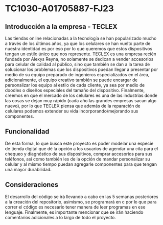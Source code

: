 # TC1030-A01705887-FJ23
## Introducción a la empresa - TECLEX
Las tiendas online relacionadas a la tecnología se han popularizado mucho a través de los últimos años, ya que los celulares se han vuelto parte de nuestra identidad es por eso por lo que queremos que estos dispositivos tengan un estilo único que nos represente. TECLEX es una empresa recién fundada por Alexys Reyna, no solamente se dedican a vender accesorios para celular de calidad al público, sino que también se dan a la tarea de solucionar los problemas que los dispositivos puedan llegar a presentar por medio de su equipo preparado de ingenieros especializados en el área, adicionalmente, el equipo creativo también se puede encargar de personalizar los equipo al estilo de cada cliente, ya sea por medio de doodles o diseños especiales del tamaño del dispositivo. Finalmente, creemos en que el mercado de los celulares es una de las industrias donde las cosas se dejan muy rápido (cada año las grandes empresas sacan algo nuevo), por lo que TECLEX piensa que además de la reparación de celulares podemos extender su vida incorporando/mejorando sus componentes. 
## Funcionalidad
De esta forma, lo que busca este proyecto es poder modelar una especie de tienda digital que dé la opción a los usuarios de agendar una cita para el chequeo y diagnóstico de sus dispositivos, comprar accesorios para sus teléfonos, así como también les de la opción de mandar personalizar su celular y al mismo tiempo puedan agregarle componentes para que tengan una mayor durabilidad.
## Consideraciones
El desarrollo del código se irá llevando a cabo en las 5 semanas posteriores a la creación del repositorio, asimismo, se programará en c por lo que para correr el código es necesario tener manera de leer programas en ese lenguaje. Finalmente, es importante mencionar que se irán haciendo comentarios adicionales a lo largo de todo el proyecto.
